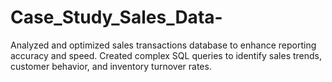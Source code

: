 # Case_Study_Sales_Data-
Analyzed and optimized sales transactions database to enhance reporting accuracy and speed. Created complex SQL queries to identify sales trends, customer behavior, and inventory turnover rates.
